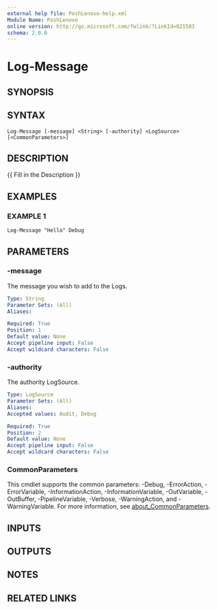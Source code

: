 ```yaml
---
external help file: PoshLenovo-help.xml
Module Name: PoshLenovo
online version: http://go.microsoft.com/fwlink/?LinkId=821583
schema: 2.0.0
---
```


# Log-Message

## SYNOPSIS

## SYNTAX

```
Log-Message [-message] <String> [-authority] <LogSource> [<CommonParameters>]
```

## DESCRIPTION
{{ Fill in the Description }}

## EXAMPLES

### EXAMPLE 1
```
Log-Message "Hello" Debug
```

## PARAMETERS

### -message
The message you wish to add to the Logs.

```yaml
Type: String
Parameter Sets: (All)
Aliases:

Required: True
Position: 1
Default value: None
Accept pipeline input: False
Accept wildcard characters: False
```

### -authority
The authority LogSource.

```yaml
Type: LogSource
Parameter Sets: (All)
Aliases:
Accepted values: Audit, Debug

Required: True
Position: 2
Default value: None
Accept pipeline input: False
Accept wildcard characters: False
```

### CommonParameters
This cmdlet supports the common parameters: -Debug, -ErrorAction, -ErrorVariable, -InformationAction, -InformationVariable, -OutVariable, -OutBuffer, -PipelineVariable, -Verbose, -WarningAction, and -WarningVariable. For more information, see [about_CommonParameters](http://go.microsoft.com/fwlink/?LinkID=113216).

## INPUTS

## OUTPUTS

## NOTES

## RELATED LINKS
